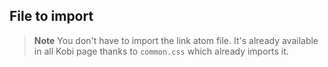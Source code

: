 ## File to import

> **Note** You don't have to import the link atom file. 
It's already available in all Kobi page thanks to `common.css` which already imports it.
